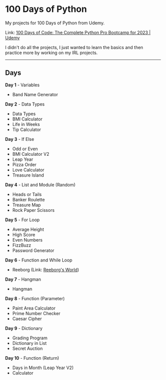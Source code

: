 # 100 Days of Python

My projects for 100 Days of Python from Udemy.

Link: [100 Days of Code: The Complete Python Pro Bootcamp for 2023 | Udemy](https://www.udemy.com/course/100-days-of-code/)

I didn't do all the projects, I just wanted to learn the basics and then practice more by working on my IRL projects.

***

## Days

**Day 1** - Variables
- Band Name Generator

**Day 2** - Data Types
- Data Types
- BMI Calculator
- Life in Weeks
- Tip Calculator

**Day 3** - If Else
- Odd or Even
- BMI Calculator V2
- Leap Year
- Pizza Order
- Love Calculator
- Treasure Island

**Day 4** - List and Module (Random)
- Heads or Tails
- Banker Roulette
- Treasure Map
- Rock Paper Scissors

**Day 5** - For Loop
- Average Height
- High Score
- Even Numbers
- FizzBuzz
- Password Generator

**Day 6** - Function and While Loop
- Reeborg (Link: [Reeborg's World](https://reeborg.ca/reeborg.html))

**Day 7** - Hangman
- Hangman

**Day 8** - Function (Parameter)
- Paint Area Calculator
- Prime Number Checker
- Caesar Cipher

**Day 9** - Dictionary
- Grading Program
- Dictionary in List
- Secret Auction

**Day 10** - Function (Return)
- Days in Month (Leap Year V2)
- Calculator
